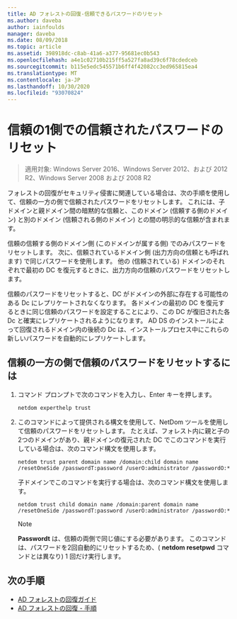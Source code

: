 ```yaml
---
title: AD フォレストの回復-信頼できるパスワードのリセット
ms.author: daveba
author: iainfoulds
manager: daveba
ms.date: 08/09/2018
ms.topic: article
ms.assetid: 398918dc-c8ab-41a6-a377-95681ec0b543
ms.openlocfilehash: a4e1c02710b215ff5a527fa8ad39c6f78cdedceb
ms.sourcegitcommit: b115e5edc545571b6ff4f42082cc3ed965815ea4
ms.translationtype: MT
ms.contentlocale: ja-JP
ms.lasthandoff: 10/30/2020
ms.locfileid: "93070824"
---
```

# <a name="resetting-a-trust-password-on-one-side-of-the-trust"></a>信頼の1側での信頼されたパスワードのリセット

>適用対象: Windows Server 2016、Windows Server 2012、および 2012 R2、Windows Server 2008 および 2008 R2

 フォレストの回復がセキュリティ侵害に関連している場合は、次の手順を使用して、信頼の一方の側で信頼されたパスワードをリセットします。 これには、子ドメインと親ドメイン間の暗黙的な信頼と、このドメイン (信頼する側のドメイン) と別のドメイン (信頼される側のドメイン) との間の明示的な信頼が含まれます。

 信頼の信頼する側のドメイン側 (このドメインが属する側) でのみパスワードをリセットします。 次に、信頼されているドメイン側 (出力方向の信頼とも呼ばれます) で同じパスワードを使用します。 他の (信頼されている) ドメインのそれぞれで最初の DC を復元するときに、出力方向の信頼のパスワードをリセットします。

 信頼のパスワードをリセットすると、DC がドメインの外部に存在する可能性のある Dc にレプリケートされなくなります。 各ドメインの最初の DC を復元するときに同じ信頼のパスワードを設定することにより、この DC が復旧された各 Dc と確実にレプリケートされるようになります。 AD DS のインストールによって回復されるドメイン内の後続の Dc は、インストールプロセス中にこれらの新しいパスワードを自動的にレプリケートします。

## <a name="to-reset-a-trust-password-on-one-side-of-the-trust"></a>信頼の一方の側で信頼のパスワードをリセットするには

1. コマンド プロンプトで次のコマンドを入力し、Enter キーを押します。

   ```
   netdom experthelp trust
   ```

2. このコマンドによって提供される構文を使用して、NetDom ツールを使用して信頼のパスワードをリセットします。
   たとえば、フォレスト内に親と子の2つのドメインがあり、親ドメインの復元された DC でこのコマンドを実行している場合は、次のコマンド構文を使用します。

   ```
   netdom trust parent domain name /domain:child domain name /resetOneSide /passwordT:password /userO:administrator /passwordO:*
   ```

   子ドメインでこのコマンドを実行する場合は、次のコマンド構文を使用します。

   ```
   netdom trust child domain name /domain:parent domain name /resetOneSide /passwordT:password /userO:administrator /passwordO:*
   ```

   > [!NOTE]
   > **Passwordt** は、信頼の両側で同じ値にする必要があります。 このコマンドは、パスワードを2回自動的にリセットするため、( **netdom resetpwd** コマンドとは異なり) 1 回だけ実行します。

## <a name="next-steps"></a>次の手順

- [AD フォレストの回復ガイド](AD-Forest-Recovery-Guide.md)
- [AD フォレストの回復 - 手順](AD-Forest-Recovery-Procedures.md)
